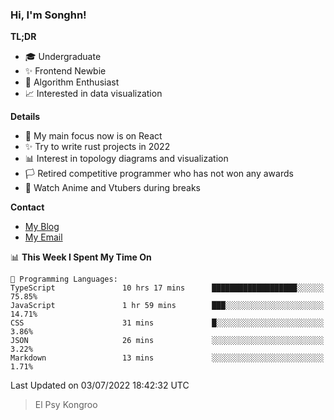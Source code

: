 ### Hi, I'm Songhn!

**TL;DR**

- 🎓 Undergraduate
- ✨ Frontend Newbie
- 🎈 Algorithm Enthusiast
- 📈 Interested in data visualization

**Details**

- 🎯 My main focus now is on React
- ✨ Try to write rust projects in 2022
- 📊 Interest in topology diagrams and visualization
- 🏳️ Retired competitive programmer who has not won any awards
- 🍵 Watch Anime and Vtubers during breaks

**Contact**
- [My Blog](https://blog.songhn.com)
- [My Email](mailto:songhn233@gmail.com)

<!--START_SECTION:waka-->
📊 **This Week I Spent My Time On** 

```text
💬 Programming Languages: 
TypeScript               10 hrs 17 mins      ███████████████████░░░░░░   75.85% 
JavaScript               1 hr 59 mins        ███░░░░░░░░░░░░░░░░░░░░░░   14.71% 
CSS                      31 mins             █░░░░░░░░░░░░░░░░░░░░░░░░   3.86% 
JSON                     26 mins             ░░░░░░░░░░░░░░░░░░░░░░░░░   3.22% 
Markdown                 13 mins             ░░░░░░░░░░░░░░░░░░░░░░░░░   1.71%

```


 Last Updated on 03/07/2022 18:42:32 UTC
<!--END_SECTION:waka-->

> El Psy Kongroo
